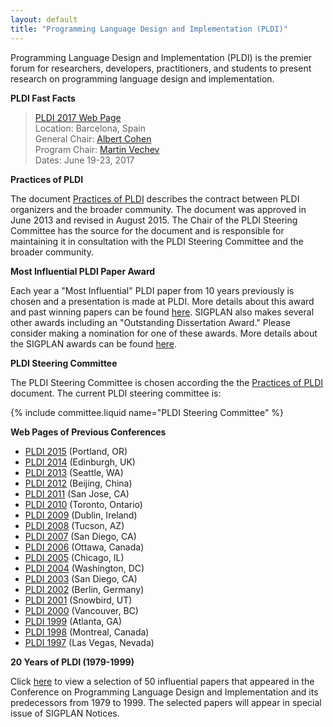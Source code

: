 ```yaml
---
layout: default
title: "Programming Language Design and Implementation (PLDI)"
---
```

Programming Language Design and Implementation (PLDI) is the
premier forum for researchers, developers, practitioners, and
students to present research on programming language design and
implementation.

**PLDI Fast Facts**

> [PLDI 2017 Web Page](http://conf.researchr.org/home/pldi-2017)  
> Location: Barcelona, Spain  
> General Chair: [Albert Cohen](https://who.rocq.inria.fr/Albert.Cohen)  
> Program Chair: [Martin Vechev](http://www.srl.inf.ethz.ch/vechev.php)  
> Dates:  June 19-23, 2017  

**Practices of PLDI**

The document [Practices of PLDI](http://www.sigplan.org/sites/default/files/PracticesofPLDI.pdf) describes the contract between PLDI organizers and the broader community.  The document was approved in June 2013 and revised in August 2015.  The Chair of the PLDI Steering Committee has the source for the document and is responsible for maintaining it in consultation with the PLDI Steering Committee and the broader community.

**Most Influential PLDI Paper Award**

Each year a "Most Influential" PLDI paper from 10 years previously is chosen and a
presentation is made at PLDI. More details about this award and
past winning papers can be found [here](/Awards/Conferences/PLDI). SIGPLAN
also makes several other awards including an "Outstanding
Dissertation Award." Please consider making a nomination for one of
these awards. More details about the SIGPLAN awards can be found
[here](Awards/Main).

**PLDI Steering Committee**

The PLDI Steering Committee is chosen according the the [Practices of PLDI](http://www.sigplan.org/sites/default/files/PracticesofPLDI.pdf) document. The current PLDI steering committee is:

{% include committee.liquid name="PLDI Steering Committee" %}

**Web Pages of Previous Conferences**  

- [PLDI 2015](http://conf.researchr.org/home/pldi2015) (Portland, OR)
- [PLDI 2014](http://conferences.inf.ed.ac.uk/pldi2014/)  (Edinburgh, UK)
- [PLDI 2013](http://pldi2013.ucombinator.org/)  (Seattle, WA)
- [PLDI 2012](http://pldi12.cs.purdue.edu/)  (Beijing, China)
- [PLDI 2011](http://pldi11.cs.utah.edu/) (San Jose, CA)
- [PLDI 2010](http://cs.stanford.edu/pldi10/) (Toronto, Ontario)
- [PLDI 2009](http://www-plan.cs.colorado.edu/~pldi09/) (Dublin, Ireland)
- [PLDI 2008](http://pldi2008.cs.ucr.edu/) (Tucson, AZ)
- [PLDI 2007](http://ties.ucsd.edu/PLDI/) (San Diego, CA)
- [PLDI 2006](http://research.microsoft.com/conferences/pldi06/) (Ottawa, Canada)
- [PLDI 2005](http://www.research.ibm.com/pldi2005/) (Chicago, IL)
- [PLDI 2004](http://www.cs.umd.edu/~pugh/pldi04/) (Washington, DC)
- [PLDI 2003](http://www.cs.arizona.edu/PLDI2003/) (San Diego, CA)
- [PLDI 2002](http://sunshine.cs.uni-dortmund.de/~knoop/PLDI2002/pldi2002_main.html) (Berlin, Germany)
- [PLDI 2001](pldi/pldi2001/pldi2001.htm) (Snowbird, UT) 
- [PLDI 2000](http://www.research.microsoft.com/~larus/pldi2000/pldi2000.htm) (Vancouver, BC)
- [PLDI 1999](http://www.cs.rutgers.edu/pldi99/) (Atlanta, GA)
- [PLDI 1998](pldi/pldi1998/index.htm) (Montreal, Canada)
- [PLDI 1997](http://www.cs.bu.edu/pub/pldi97/) (Las Vegas, Nevada)

**20 Years of PLDI (1979-1999)**

Click [here](http://www.cs.utexas.edu/users/mckinley/20-years.html)
to view a selection of 50 influential papers that appeared in the
Conference on Programming Language Design and Implementation and
its predecessors from 1979 to 1999. The selected papers will
appear in special issue of SIGPLAN Notices.
